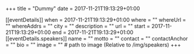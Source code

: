 +++
title =  "Dummy"
date = 2017-11-21T19:13:29+01:00

[[eventDetails]]
    when = 2017-11-21T19:13:29+01:00
    where = ""
    whereUrl = ""
    whereAddrs = ""
    city = ""
    description = ""
    url = ""
    start = 2017-11-21T19:13:29+01:00
    end = 2017-11-21T19:13:29+01:00
[[eventDetails.speakers]]
    name = ""
    motto = ""
    contact = ""
    contactAnchor = ""
    bio = ""
    image = "" # path to image (Relative to /img/speakers)
+++
